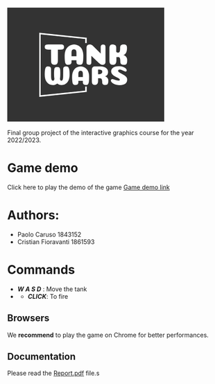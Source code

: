 ![Project logo](./docs/logoGit.png)

Final group project of the interactive graphics course for the year 2022/2023.

# Game demo

Click here to play the demo of the game [Game demo link](https://sapienzainteractivegraphicscourse.github.io/final-project-tank-wars/)

# Authors:

- Paolo Caruso 1843152
- Cristian Fioravanti 1861593

# Commands

- **_W A S D_** : Move the tank
- - **_CLICK_**: To fire

## Browsers

We **recommend** to play the game on Chrome for better performances.

## Documentation

Please read the [Report.pdf](./Report.pdf) file.s
